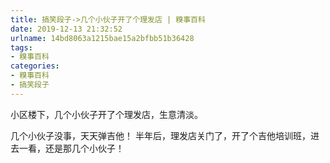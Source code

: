 ```yaml
---
title: 搞笑段子->几个小伙子开了个理发店 | 糗事百科
date: 2019-12-13 21:32:52
urlname: 14bd8063a1215bae15a2bfbb51b36428
tags: 
- 糗事百科
categories:
- 糗事百科
- 搞笑段子
---
```

小区楼下，几个小伙子开了个理发店，生意清淡。

几个小伙子没事，天天弹吉他！  半年后，理发店关门了，开了个吉他培训班，进去一看，还是那几个小伙子！


